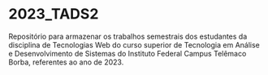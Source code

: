 # 2023_TADS2
Repositório para armazenar os trabalhos semestrais dos estudantes da disciplina de Tecnologias Web do curso superior de Tecnologia em Análise e Desenvolvimento de Sistemas do Instituto Federal Campus Telêmaco Borba, referentes ao ano de 2023.
